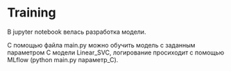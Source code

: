 # Training
В jupyter notebook велась разработка модели.

С помощью файла main.py можно обучить модель с заданным параметром С модели Linear_SVC, логирование просиходит с помощью MLflow (python main.py параметр_С). 
